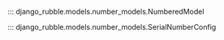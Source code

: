 ::: django_rubble.models.number_models.NumberedModel

::: django_rubble.models.number_models.SerialNumberConfig
